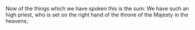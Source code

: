 Now of the things which we have spoken this is the sum: We have such an high priest, who is set on the right hand of the throne of the Majesty in the heavens;
